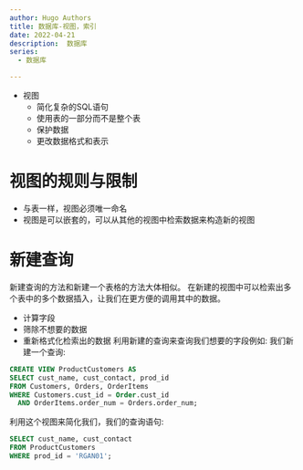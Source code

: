 ```yaml
---
author: Hugo Authors
title: 数据库-视图，索引
date: 2022-04-21
description:  数据库
series:
  - 数据库

---
```


- 视图
  - 简化复杂的SQL语句
  - 使用表的一部分而不是整个表
  - 保护数据
  - 更改数据格式和表示 

<!--more-->
# 视图的规则与限制
  - 与表一样，视图必须唯一命名
  - 视图是可以嵌套的，可以从其他的视图中检索数据来构造新的视图

# 新建查询
新建查询的方法和新建一个表格的方法大体相似。
在新建的视图中可以检索出多个表中的多个数据插入，让我们在更方便的调用其中的数据。
  - 计算字段
  - 筛除不想要的数据
  - 重新格式化检索出的数据
利用新建的查询来查询我们想要的字段例如:
我们新建一个查询:
```sql
CREATE VIEW ProductCustomers AS
SELECT cust_name, cust_contact, prod_id
FROM Customers, Orders, OrderItems
WHERE Customers.cust_id = Order.cust_id
  AND OrderItems.order_num = Orders.order_num;
```
利用这个视图来简化我们，我们的查询语句:
```sql
SELECT cust_name, cust_contact
FROM ProductCustomers
WHERE prod_id = 'RGAN01';
```

